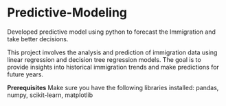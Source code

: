 # Predictive-Modeling
Developed predictive model using python to forecast the Immigration and take better decisions.

This project involves the analysis and prediction of immigration data using linear regression and decision tree regression models. The goal is to provide insights into historical immigration trends and make predictions for future years.

**Prerequisites**
Make sure you have the following libraries installed:
pandas, numpy, scikit-learn, matplotlib
